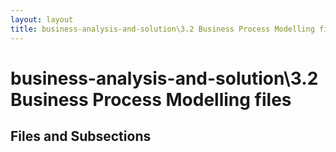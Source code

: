 ```yaml
---
layout: layout
title: business-analysis-and-solution\3.2 Business Process Modelling files
---
```


# business-analysis-and-solution\3.2 Business Process Modelling files

## Files and Subsections

